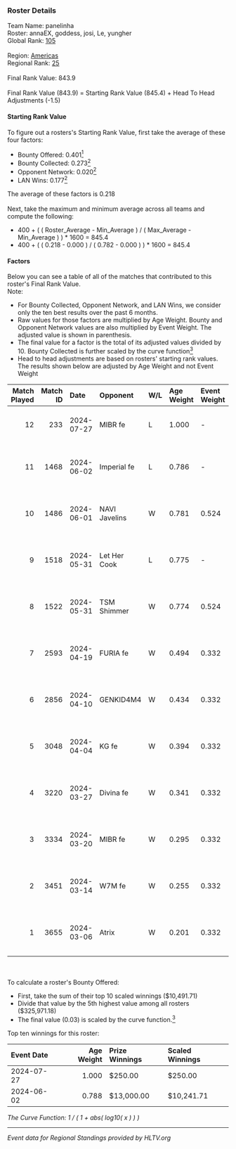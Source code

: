 ### Roster Details<br />
Team Name: panelinha<br />
Roster: annaEX, goddess, josi, Le, yungher<br />
Global Rank: [105](../standings_global.md)<br />
<br />
Region: [Americas]( ../standings_americas.md)<br />
Regional Rank: [25]( ../standings_americas.md)<br />
<br />
Final Rank Value:  843.9<br />
<br />
Final Rank Value (843.9) = Starting Rank Value (845.4) + Head To Head Adjustments (-1.5)<br />

#### Starting Rank Value<br />
To figure out a rosters's Starting Rank Value, first take the average of these four factors:<br />
- Bounty Offered: 0.401[<sup>1</sup>](#table2)
- Bounty Collected: 0.273[<sup>2</sup>](#table1)
- Opponent Network: 0.020[<sup>2</sup>](#table1)
- LAN Wins: 0.177[<sup>2</sup>](#table1)

The average of these factors is 0.218<br />
<br />
Next, take the maximum and minimum average across all teams and compute the following:<br />
- 400 + ( ( Roster_Average - Min_Average ) / ( Max_Average - Min_Average ) ) * 1600 = 845.4
- 400 + ( ( 0.218 - 0.000 ) / ( 0.782 - 0.000 ) ) * 1600 = 845.4


#### Factors<br />
Below you can see a table of all of the matches that contributed to this roster's Final Rank Value.<br />
Note:<br />

- For Bounty Collected, Opponent Network, and LAN Wins, we consider only the ten best results over the past 6 months.
- Raw values for those factors are multiplied by Age Weight. Bounty and Opponent Network values are also multiplied by Event Weight. The adjusted value is shown in parenthesis.
- The final value for a factor is the total of its adjusted values divided by 10. Bounty Collected is further scaled by the curve function[<sup>3</sup>](#curveFunction)
- Head to head adjustments are based on rosters' starting rank values. The results shown below are adjusted by Age Weight and not Event Weight
<span id="table1"></span><br />


| Match Played | Match ID | Date       | Opponent      | W/L | Age Weight | Event Weight | Bounty Collected | Opponent Network | LAN Wins  | H2H Adj. | Roster                                   |
| -: | -: | :- | :- | :- | :- | :- | :- | :- | :- | -: | :- |
|           12 |      233 | 2024-07-27 | MIBR fe       | L   | 1.000      | -            | -                | -                | -         |   -21.89 | annaEX, goddess, josi, Le, yungher       |
|           11 |     1468 | 2024-06-02 | Imperial fe   | L   | 0.786      | -            | -                | -                | -         |    -6.63 | annaEX, goddess, julih, poppins, yungher |
|           10 |     1486 | 2024-06-01 | NAVI Javelins | W   | 0.781      | 0.524        | 0.027 (0.011)    | 0.196 (0.080)    | 1 (0.781) |    12.32 | annaEX, goddess, julih, poppins, yungher |
|            9 |     1518 | 2024-05-31 | Let Her Cook  | L   | 0.775      | -            | -                | -                | -         |   -10.41 | annaEX, goddess, julih, poppins, yungher |
|            8 |     1522 | 2024-05-31 | TSM Shimmer   | W   | 0.774      | 0.524        | 0.020 (0.008)    | 0.206 (0.084)    | 1 (0.774) |     7.82 | annaEX, goddess, julih, poppins, yungher |
|            7 |     2593 | 2024-04-19 | FURIA fe      | W   | 0.494      | 0.332        | 0.003 (0.001)    | 0.078 (0.013)    | 0 (0.000) |     4.26 | annaEX, goddess, julih, poppins, yungher |
|            6 |     2856 | 2024-04-10 | GENKID4M4     | W   | 0.434      | 0.332        | 0.002 (0.000)    | 0.012 (0.002)    | 0 (0.000) |     2.74 | annaEX, goddess, julih, poppins, yungher |
|            5 |     3048 | 2024-04-04 | KG fe         | W   | 0.394      | 0.332        | 0.002 (0.000)    | 0.003 (0.000)    | 0 (0.000) |     1.67 | annaEX, goddess, julih, poppins, yungher |
|            4 |     3220 | 2024-03-27 | Divina fe     | W   | 0.341      | 0.332        | 0.002 (0.000)    | 0.022 (0.002)    | 0 (0.000) |     2.46 | annaEX, goddess, julih, poppins, yungher |
|            3 |     3334 | 2024-03-20 | MIBR fe       | W   | 0.295      | 0.332        | 0.007 (0.001)    | 0.111 (0.011)    | 0 (0.000) |     2.72 | annaEX, goddess, julih, poppins, yungher |
|            2 |     3451 | 2024-03-14 | W7M fe        | W   | 0.255      | 0.332        | 0.002 (0.000)    | 0.034 (0.003)    | 0 (0.000) |     1.84 | annaEX, goddess, julih, poppins, yungher |
|            1 |     3655 | 2024-03-06 | Atrix         | W   | 0.201      | 0.332        | 0.003 (0.000)    | 0.062 (0.004)    | 0 (0.000) |     1.56 | annaEX, goddess, julih, poppins, yungher |

<br />
<span id="table2"></span><br />
To calculate a roster's Bounty Offered:<br />

- First, take the sum of their top 10 scaled winnings ($10,491.71)
- Divide that value by the 5th highest value among all rosters ($325,971.18)
- The final value (0.03) is scaled by the curve function.[<sup>3</sup>](#curveFunction)

Top ten winnings for this roster:<br />

| Event Date | Age Weight | Prize Winnings | Scaled Winnings |
| :- | -: | :- | :- |
| 2024-07-27 |      1.000 | $250.00        | $250.00         |
| 2024-06-02 |      0.788 | $13,000.00     | $10,241.71      |


<span id="curveFunction"></span>_The Curve Function: 1 / ( 1 + abs( log10( x ) ) )_<br />

---
_Event data for Regional Standings provided by HLTV.org_<br />
